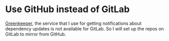 # Use GitHub instead of GitLab

[Greenkeeper](https://greenkeeper.io/), the service that I use for getting
notifications about dependency updates is not available for GitLab. So I will
set up the repos on GitLab to mirror from GitHub.
